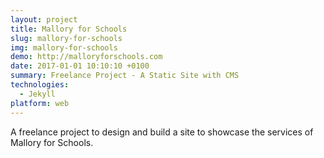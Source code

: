 ```yaml
---
layout: project
title: Mallory for Schools
slug: mallory-for-schools
img: mallory-for-schools
demo: http://malloryforschools.com
date: 2017-01-01 10:10:10 +0100
summary: Freelance Project - A Static Site with CMS
technologies:
  - Jekyll
platform: web
---
```

A freelance project to design and build a site to showcase the services of Mallory for Schools.
